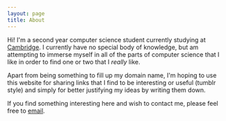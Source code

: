 ```yaml
---
layout: page
title: About
---
```

Hi! I'm a second year computer science student currently studying at [Cambridge](https://www.cl.cam.ac.uk). I currently have no special body of knowledge, but am attempting to immerse myself in all of the parts of computer science that I like in order to find one or two that I *really* like.

Apart from being something to fill up my domain name, I'm hoping to use this website for sharing links that I find to be interesting or useful (tumblr style) and simply for better justifying my ideas by writing them down.

If you find something interesting here and wish to contact me, please feel free to [email](mailto:j.baker@outlook.com).
